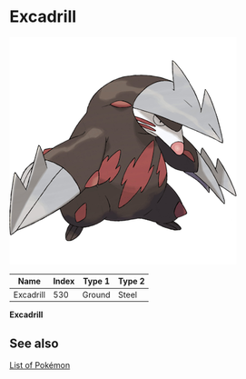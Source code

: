 # Excadrill


![Excadrill](images/530.png)

| **Name** | **Index** | **Type 1** | **Type 2** |
|----|----|----|----|
| Excadrill | 530 | Ground | Steel  |

**Excadrill** 

## See also

[List of Pokémon](../pokemon.md)

